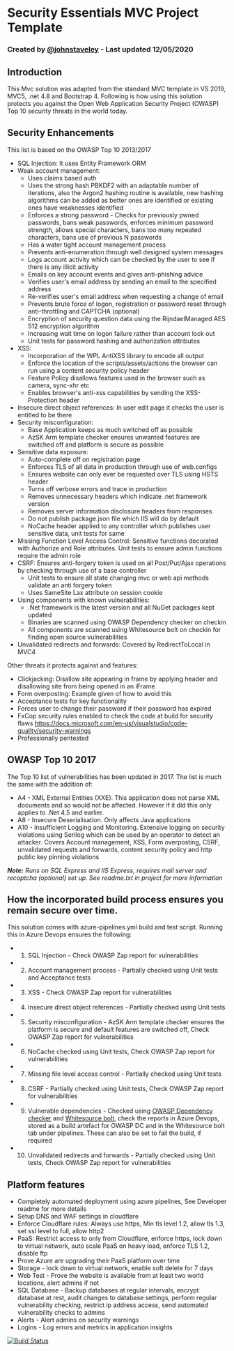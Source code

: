 # Security Essentials MVC Project Template

### Created by <a href="https://twitter.com/intent/follow?original_referer=https%3A%2F%2Fabout.twitter.com%2Fresources%2Fbuttons&amp;region=follow_link&amp;screen_name=johnstaveley&amp;tw_p=followbutton&amp;variant=2.0">@johnstaveley</a> - Last updated 12/05/2020

## Introduction
This Mvc solution was adapted from the standard MVC template in VS 2019, MVC5, .net 4.8 and Bootstrap 4. Following is how using this solution protects you against the Open Web Application Security Project (OWASP) Top 10 security threats in the world today.

## Security Enhancements
This list is based on the OWASP Top 10 2013/2017
* SQL Injection: It uses Entity Framework ORM
* Weak account management: 
	+ Uses claims based auth
	+ Uses the strong hash PBKDF2 with an adaptable number of iterations, also the Argon2 hashing routine is available, new hashing algorithms can be added as better ones are identified or existing ones have weaknesses identified
	+ Enforces a strong password - Checks for previously pwned passwords, bans weak passwords, enforces minimum password strength, allows special characters, bans too many repeated characters, bans use of previous N passwords
	+ Has a water tight account management process
	+ Prevents anti-enumeration through well designed system messages
	+ Logs account activity which can be checked by the user to see if there is any illicit activity
	+ Emails on key account events and gives anti-phishing advice
	+ Verifies user's email address by sending an email to the specified address
	+ Re-verifies user's email address when requesting a change of email
	+ Prevents brute force of logon, registration or password reset through anti-throttling and CAPTCHA (optional)
	+ Encryption of security question data using the RijndaelManaged AES 512 encryption algorithm
	+ Increasing wait time on logon failure rather than account lock out
	+ Unit tests for password hashing and authorization attributes
* XSS:
	+ Incorporation of the WPL AntiXSS library to encode all output
	+ Enforce the location of the scripts/assets/actions the browser can run using a content security policy header
	+ Feature Policy disallows features used in the browser such as camera, sync-xhr etc
	+ Enables browser's anti-xss capabilities by sending the XSS-Protection header
* Insecure direct object references: In user edit page it checks the user is entitled to be there
* Security misconfiguration:
	+ Base Application keeps as much switched off as possible
    + AzSK Arm template checker ensures unwanted features are switched off and platform is secure as possible
* Sensitive data exposure: 
	+ Auto-complete off on registration page
	+ Enforces TLS of all data in production through use of web.configs
	+ Ensures website can only ever be requested over TLS using HSTS header
	+ Turns off verbose errors and trace in production
	+ Removes unnecessary headers which indicate .net framework version
	+ Removes server information disclosure headers from responses
	+ Do not publish package.json file which IIS will do by default
	+ NoCache header applied to any controller which publishes user sensitive data, unit tests for same
* Missing Function Level Access Control: Sensitive functions decorated with Authorize and Role attributes. Unit tests to ensure admin functions require the admin role
* CSRF: Ensures anti-forgery token is used on all Post/Put/Ajax operations by checking through use of a base controller
    + Unit tests to ensure all state changing mvc or web api methods validate an anti forgery token
	+ Uses SameSite Lax attribute on session cookie
* Using components with known vulnerabilities: 
    + .Net framework is the latest version and all NuGet packages kept updated
	+ Binaries are scanned using OWASP Dependency checker on checkin
	+ All components are scanned using Whitesource bolt on checkin for finding open source vulnerabilities
* Unvalidated redirects and forwards: Covered by RedirectToLocal in MVC4

Other threats it protects against and features:

* Clickjacking: Disallow site appearing in frame by applying header and disallowing site from being opened in an iFrame
* Form overposting: Example given of how to avoid this
* Acceptance tests for key functionality
* Forces user to change their password if their password has expired
* FxCop security rules enabled to check the code at build for security flaws https://docs.microsoft.com/en-us/visualstudio/code-quality/security-warnings
* Professionally pentested

## OWASP Top 10 2017
The Top 10 list of vulnerabilities has been updated in 2017. The list is much the same with the addition of:
* A4 - XML External Entities (XXE). This application does not parse XML documents and so would not be affected. However if it did this only applies to .Net 4.5 and earlier.
* A8 - Insecure Deserialisation. Only affects Java applications
* A10 - Insufficient Logging and Monitoring. Extensive logging on security violations using Serilog which can be used by an operator to detect an attacker. Covers Account management, XSS, Form overposting, CSRF, unvalidated requests and forwards, content security policy and http public key pinning violations

***Note:** Runs on SQL Express and IIS Express, requires mail server and recaptcha (optional) set up. See readme.txt in project for more information*

## How the incorporated build process ensures you remain secure over time.
This solution comes with azure-pipelines.yml build and test script. Running this in Azure Devops ensures the following:
* 1. SQL Injection - Check OWASP Zap report for vulnerabilities
* 2. Account management process - Partially checked using Unit tests and Acceptance tests
* 3. XSS - Check OWASP Zap report for vulnerabilities
* 4. Insecure direct object references - Partially checked using Unit tests
* 5. Security misconfiguration - AzSK Arm template checker ensures the platform is secure and default features are switched off, Check OWASP Zap report for vulnerabilities
* 6. NoCache checked using Unit tests, Check OWASP Zap report for vulnerabilities
* 7. Missing file level access control - Partially checked using Unit tests
* 8. CSRF - Partially checked using Unit tests, Check OWASP Zap report for vulnerabilities
* 9. Vulnerable dependencies - Checked using <a href="https://www.owasp.org/index.php/OWASP_Dependency_Check" target="_blank">OWASP Dependency checker</a> and <a href="https://bolt.whitesourcesoftware.com/" target="_blank">Whitesource bolt</a>, check the reports in Azure Devops, stored as a build artefact for OWASP DC and in the Whitesource bolt tab under pipelines. These can also be set to fail the build, if required</li>
* 10. Unvalidated redirects and forwards - Partially checked using Unit tests, Check OWASP Zap report for vulnerabilities

## Platform features
* Completely automated deployment using azure pipelines, See Developer readme for more details
* Setup DNS and WAF settings in cloudflare
* Enforce Cloudflare rules: Always use https, Min tls level 1.2, allow tls 1.3, set ssl level to full, allow http2
* PaaS: Restrict access to only from Cloudflare, enforce https, lock down to virtual network, auto scale PaaS on heavy load, enforce TLS 1.2, disable ftp
* Prove Azure are upgrading their PaaS platform over time
* Storage - lock down to virtual network, enable soft delete for 7 days
* Web Test - Prove the website is available from at least two world locations, alert admins if not
* SQL Database - Backup databases at regular intervals, encrypt database at rest, audit changes to database settings, perform regular vulnerability checking, restrict ip address access, send automated vulnerability checks to admins
* Alerts - Alert admins on security warnings
* Logins - Log errors and metrics in application insights

[![Build Status](https://johnstaveley.visualstudio.com/Security%20Essentials/_apis/build/status/johnstaveley.SecurityEssentials?branchName=master)](https://johnstaveley.visualstudio.com/Security%20Essentials/_build/latest?definitionId=6&branchName=master)